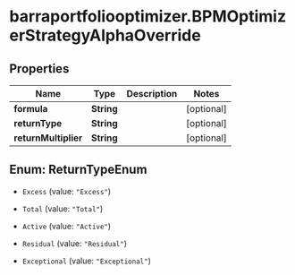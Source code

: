 # barraportfoliooptimizer.BPMOptimizerStrategyAlphaOverride

## Properties

Name | Type | Description | Notes
------------ | ------------- | ------------- | -------------
**formula** | **String** |  | [optional] 
**returnType** | **String** |  | [optional] 
**returnMultiplier** | **String** |  | [optional] 



## Enum: ReturnTypeEnum


* `Excess` (value: `"Excess"`)

* `Total` (value: `"Total"`)

* `Active` (value: `"Active"`)

* `Residual` (value: `"Residual"`)

* `Exceptional` (value: `"Exceptional"`)




